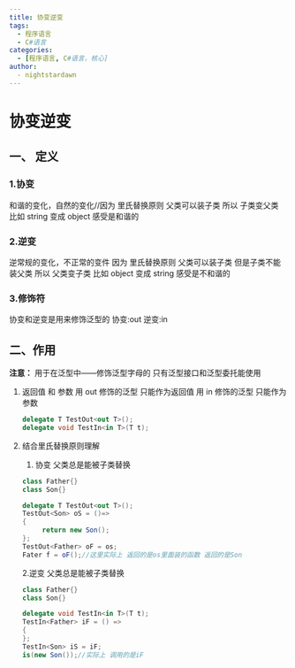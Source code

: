 ```yaml
---
title: 协变逆变
tags:
  - 程序语言
  - C#语言
categories:
  - [程序语言, C#语言，核心]
author:
  - nightstardawn
---
```


# 协变逆变

## 一、 定义

### 1.协变

和谐的变化，自然的变化//因为 里氏替换原则 父类可以装子类
所以 子类变父类
比如 string 变成 object
感受是和谐的

### 2.逆变

逆常规的变化，不正常的变件
因为 里氏替换原则 父类可以装子类 但是子类不能装父类
所以 父类变子类
比如 object 变成 string
感受是不和谐的

### 3.修饰符

协变和逆变是用来修饰泛型的
协变:out
逆变:in

## 二、作用

**注意：**
用于在泛型中——修饰泛型字母的
只有泛型接口和泛型委托能使用

1. 返回值 和 参数
   用 out 修饰的泛型 只能作为返回值
   用 in 修饰的泛型 只能作为参数
   ```cs
   delegate T TestOut<out T>();
   delegate void TestIn<in T>(T t);
   ```
2. 结合里氏替换原则理解

   1. 协变 父类总是能被子类替换

   ```cs
   class Father{}
   class Son{}

   delegate T TestOut<out T>();
   TestOut<Son> oS = ()=>
   {
        return new Son();
   };
   TestOut<Father> oF = os;
   Fater f = oF();//这里实际上 返回的是os里面装的函数 返回的是Son
   ```

   2.逆变 父类总是能被子类替换

   ```cs
   class Father{}
   class Son{}

   delegate void TestIn<in T>(T t);
   TestIn<Father> iF = () =>
   {
   };
   TestIn<Son> iS = iF;
   is(new Son());//实际上 调用的是iF
   ```
